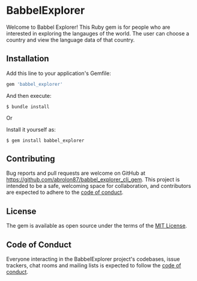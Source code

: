 # BabbelExplorer

Welcome to Babbel Explorer! This Ruby gem is for people who are interested in exploring the langauges of the world. The user can choose a country and view the language data of that country.

## Installation

Add this line to your application's Gemfile:

```ruby
gem 'babbel_explorer'
```

And then execute:

    $ bundle install

Or

Install it yourself as:

    $ gem install babbel_explorer

## Contributing

Bug reports and pull requests are welcome on GitHub at https://github.com/abrolon87/babbel_explorer_cli_gem. This project is intended to be a safe, welcoming space for collaboration, and contributors are expected to adhere to the [code of conduct](https://github.com/abrolon87/babbel_explorer_cli_gem/blob/master/CODE_OF_CONDUCT.md).

## License

The gem is available as open source under the terms of the [MIT License](https://opensource.org/licenses/MIT).

## Code of Conduct

Everyone interacting in the BabbelExplorer project's codebases, issue trackers, chat rooms and mailing lists is expected to follow the [code of conduct](https://github.com/abrolon87/babbel_explorer_cli_gem/blob/master/CODE_OF_CONDUCT.md).
